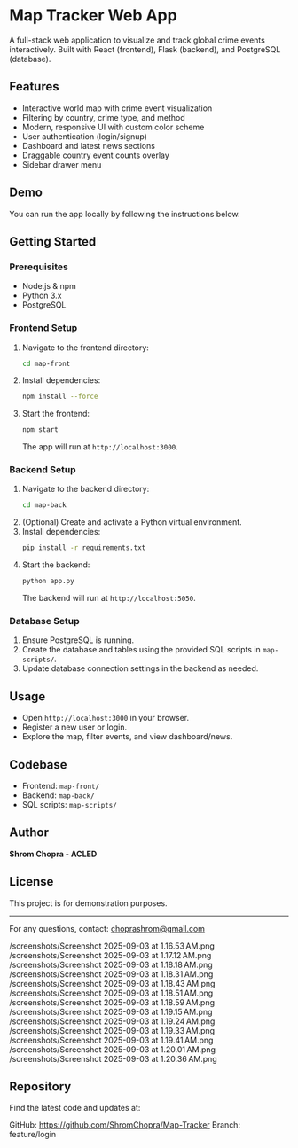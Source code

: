 # Map Tracker Web App

A full-stack web application to visualize and track global crime events interactively. Built with React (frontend), Flask (backend), and PostgreSQL (database).

## Features
- Interactive world map with crime event visualization
- Filtering by country, crime type, and method
- Modern, responsive UI with custom color scheme
- User authentication (login/signup)
- Dashboard and latest news sections
- Draggable country event counts overlay
- Sidebar drawer menu

## Demo
You can run the app locally by following the instructions below.

## Getting Started

### Prerequisites
- Node.js & npm
- Python 3.x
- PostgreSQL

### Frontend Setup
1. Navigate to the frontend directory:
   ```sh
   cd map-front
   ```
2. Install dependencies:
   ```sh
   npm install --force
   ```
3. Start the frontend:
   ```sh
   npm start
   ```
   The app will run at `http://localhost:3000`.

### Backend Setup
1. Navigate to the backend directory:
   ```sh
   cd map-back
   ```
2. (Optional) Create and activate a Python virtual environment.
3. Install dependencies:
   ```sh
   pip install -r requirements.txt
   ```
4. Start the backend:
   ```sh
   python app.py
   ```
   The backend will run at `http://localhost:5050`.

### Database Setup
1. Ensure PostgreSQL is running.
2. Create the database and tables using the provided SQL scripts in `map-scripts/`.
3. Update database connection settings in the backend as needed.

## Usage
- Open `http://localhost:3000` in your browser.
- Register a new user or login.
- Explore the map, filter events, and view dashboard/news.

## Codebase
- Frontend: `map-front/`
- Backend: `map-back/`
- SQL scripts: `map-scripts/`

## Author
**Shrom Chopra - ACLED**

## License
This project is for demonstration purposes.

---

For any questions, contact: choprashrom@gmail.com


/screenshots/Screenshot 2025-09-03 at 1.16.53 AM.png
/screenshots/Screenshot 2025-09-03 at 1.17.12 AM.png
/screenshots/Screenshot 2025-09-03 at 1.18.18 AM.png
/screenshots/Screenshot 2025-09-03 at 1.18.31 AM.png
/screenshots/Screenshot 2025-09-03 at 1.18.43 AM.png
/screenshots/Screenshot 2025-09-03 at 1.18.51 AM.png
/screenshots/Screenshot 2025-09-03 at 1.18.59 AM.png
/screenshots/Screenshot 2025-09-03 at 1.19.15 AM.png
/screenshots/Screenshot 2025-09-03 at 1.19.24 AM.png
/screenshots/Screenshot 2025-09-03 at 1.19.33 AM.png
/screenshots/Screenshot 2025-09-03 at 1.19.41 AM.png
/screenshots/Screenshot 2025-09-03 at 1.20.01 AM.png
/screenshots/Screenshot 2025-09-03 at 1.20.36 AM.png

## Repository
Find the latest code and updates at:

GitHub: https://github.com/ShromChopra/Map-Tracker
Branch: feature/login
